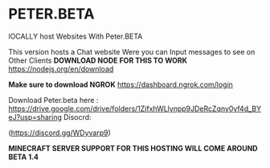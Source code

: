 # PETER.BETA

lOCALLY host Websites With Peter.BETA

This version hosts a Chat website Were you can Input messages to see on Other Clients
**DOWNLOAD NODE FOR THIS TO WORK**
https://nodejs.org/en/download

**Make sure to download NGROK**
https://dashboard.ngrok.com/login

Download Peter.beta here : 
https://drive.google.com/drive/folders/1ZifxhWLlynpp9JDeRcZqny0yf4d_BYeJ?usp=sharing
Disocrd:

(https://discord.gg/WDyvarp9)

**MINECRAFT SERVER SUPPORT FOR THIS HOSTING WILL COME AROUND BETA 1.4**
